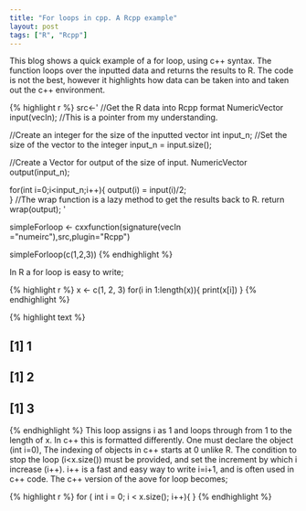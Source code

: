 ```yaml
---
title: "For loops in cpp. A Rcpp example"
layout: post
tags: ["R", "Rcpp"]
---
```

 
This blog shows a quick example of a for loop, using c++ syntax. The function loops over the inputted data and returns the results to R. The code is not the best, however it highlights how data can be taken into and taken out the c++ environment.

{% highlight r %}
src<-'
//Get the R data into Rcpp format
NumericVector input(vecIn); //This is a pointer from my understanding.
 
//Create an integer for the size of the inputted vector
int input_n;
//Set the size of the vector to the integer
input_n = input.size();
 
//Create a Vector for output of the size of input.
NumericVector output(input_n);
 
for(int i=0;i<input_n;i++){
  output(i) = input(i)/2;	
}
//The wrap function is a lazy method to get the results back to R.
return wrap(output);
'
 
simpleForloop <- cxxfunction(signature(vecIn ="numeirc"),src,plugin="Rcpp")
 
simpleForloop(c(1,2,3))
{% endhighlight %}
 
In R a for loop is easy to write;
 

{% highlight r %}
x <- c(1, 2, 3)
for(i in 1:length(x)){
  print(x[i])
}
{% endhighlight %}



{% highlight text %}
## [1] 1
## [1] 2
## [1] 3
{% endhighlight %}
This loop assigns i as 1 and loops through from 1 to the length of x. In c++ this is formatted differently. One must declare the object (int i=0), The indexing of objects in c++ starts at 0 unlike R. The condition to stop the loop (i<x.size()) must be provided, and set the increment by which i increase (i++). i++ is a fast and easy way to write i=i+1, and is often used in c++ code. The c++ version of the aove for loop becomes;

{% highlight r %}
for ( int i = 0; i < x.size(); i++){
}
{% endhighlight %}
 
 

